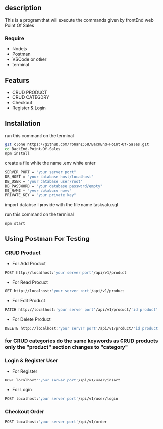 ## description

This is a program that will execute the commands given by frontEnd web Point Of Sales

### Require
- Nodejs
- Postman
- VSCode or other
- terminal

## Featurs
- CRUD PRODUCT
- CRUD CATEGORY
- Checkout
- Register & Login

## Installation

run this command on the terminal

```bash
git clone https://github.com/rohan1358/BackEnd-Point-Of-Sales.git
cd BackEnd-Point-Of-Sales
npm install
```

create a file white the name .env white enter
```bash
SERVER_PORT = "your server port"
DB_HOST = "your database host/localhost"
DB_USER = "your database user/root"
DB_PASSWORD = "your database password/empty"
DB_NAME = "your database name"
PRIVATE_KEY = "your private key"
```
import databse I provide with the file name tasksatu.sql

run this command on the terminal 
```bash
npm start
```

## Using Postman For Testing

### CRUD Product
- For Add Product
```bash
POST http://localhost:'your server port'/api/v1/product
```
- For Read Product
```bash
GET http://localhost:'your server port'/api/v1/product
```
- For Edit Product 
```bash
PATCH http://localhost:'your server port'/api/v1/product/'id product'
```
- For Delete Product
```bash
DELETE http://localhost:'your server port'/api/v1/product/'id product
```

### for CRUD categories do the same keywords as CRUD products only the "product" section changes to "category"

### Login & Register User
- For Register
```bash
POST localhost:'your server port'/api/v1/user/insert
```
- For Login
```bash
POST localhost:'your server port'/api/v1/user/login
```

### Checkout Order
```bash
POST localhost:'your server port'/api/v1/order
```
